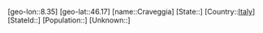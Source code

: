 ﻿---
location: [46.17,8.35]
type: City
tags:
- geo/City


SpocWebEntityId: 29671
isDeleted: false
confidential: public

---
[geo-lon::8.35]
[geo-lat::46.17]
[name::Craveggia]
[State::]
[Country::[Italy](geo/Continent/Europe/Italy.md)]
[StateId::]
[Population::]
[Unknown::]

